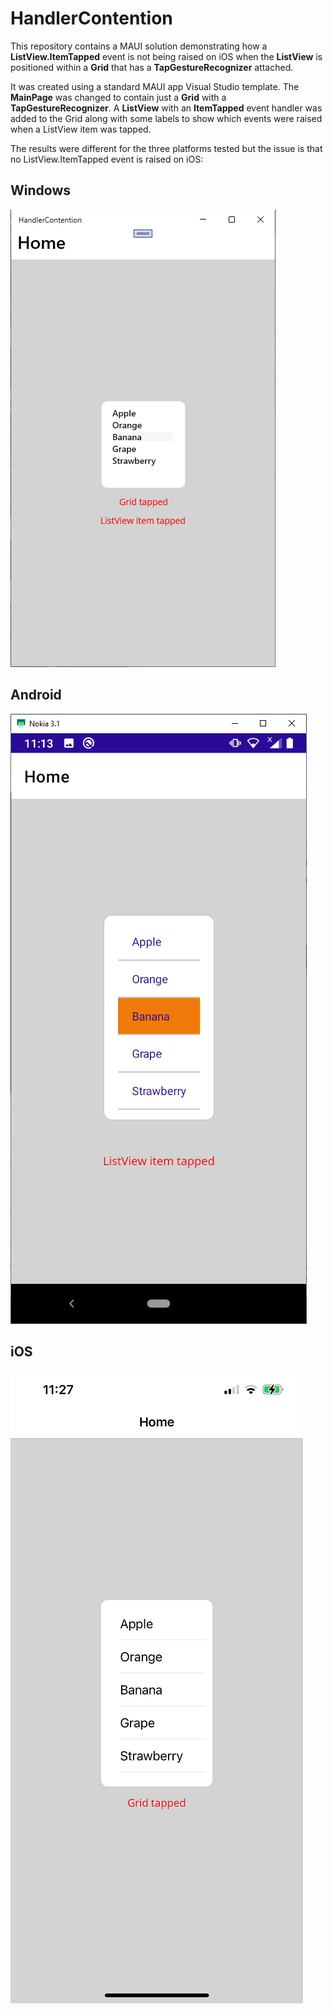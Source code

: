 # HandlerContention

This repository contains a MAUI solution demonstrating how a **ListView.ItemTapped** event is not being raised on iOS when the **ListView** is positioned within a **Grid** that has a **TapGestureRecognizer** attached.

It was created using a standard MAUI app Visual Studio template.  The **MainPage** was changed to contain just a **Grid** with a **TapGestureRecognizer**.  A **ListView** with an **ItemTapped** event handler was added to the Grid along with some labels to show which events were raised when a ListView item was tapped.

The results were different for the three platforms tested but the issue is that no ListView.ItemTapped event is raised on iOS:

## Windows

![WinUI](WinUI.png)

## Android

![Android](Android.png)

## iOS
![iOS](iOS.png)
